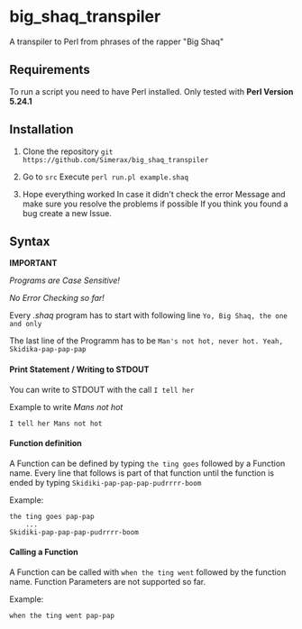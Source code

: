 # big_shaq_transpiler
A transpiler to Perl from phrases of the rapper "Big Shaq"

## Requirements
To run a script you need to have Perl installed.
Only tested with **Perl Version 5.24.1**

## Installation
1. Clone the repository 
`git https://github.com/Simerax/big_shaq_transpiler`

2. Go to `src`
Execute `perl run.pl example.shaq`

3. Hope everything worked
In case it didn't check the error Message and make sure you resolve the problems if possible
If you think you found a bug create a new Issue.


## Syntax

**IMPORTANT**

*Programs are Case Sensitive!*

*No Error Checking so far!*


Every *.shaq* program has to start with following line
`Yo, Big Shaq, the one and only`

The last line of the Programm has to be 
`Man's not hot, never hot. Yeah, Skidika-pap-pap-pap`


#### Print Statement / Writing to STDOUT
You can write to STDOUT with the call `I tell her`

Example to write *Mans not hot*

    I tell her Mans not hot

#### Function definition
A Function can be defined by typing `the ting goes` followed by a Function name.
Every line that follows is part of that function until the function is ended by typing `Skidiki-pap-pap-pap-pudrrrr-boom`

Example:

    the ting goes pap-pap
        ...
    Skidiki-pap-pap-pap-pudrrrr-boom

#### Calling a Function
A Function can be called with `when the ting went` followed by the function name.
Function Parameters are not supported so far.

Example:

    when the ting went pap-pap
